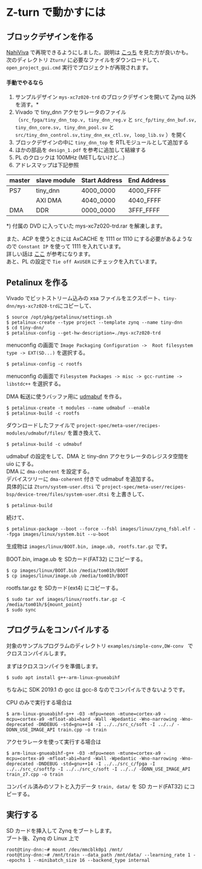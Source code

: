 # Z-turn で動かすには

## ブロックデザインを作る

[NahiViva](https://github.com/tokuden/NahiViva) で再現できるようにしました。説明は [こっち](http://nahitafu.cocolog-nifty.com/nahitafu/2019/05/post-2cfa5c.html) を見た方が良いかも。  
次のディレクトリ ```Zturn/``` に必要なファイルをダウンロードして、```open_project_gui.cmd``` 実行でプロジェクトが再現されます。

#### 手動でやるなら

1. サンプルデザイン ```mys-xc7z020-trd``` のブロックデザインを開いて Zynq 以外を消す。*
2. Vivado で tiny_dnn アクセラレータのファイル （```src_fpga/tiny_dnn_top.v, tiny_dnn_reg.v``` と ```src_fp/tiny_dnn_buf.sv, tiny_dnn_core.sv, tiny_dnn_pool.sv``` と ```src/tiny_dnn_control.sv,tiny_dnn_ex_ctl.sv, loop_lib.sv``` ）を開く
3. ブロックデザインの中に ```tiny_dnn_top``` を RTLモジュールとして追加する
4. ほかの部品を ```design_1.pdf``` を参考に追加して結線する
5. PL のクロックは 100MHz (METしないけど…)
6. アドレスマップは下記参照

| master | slave module | Start Address | End Address |
| ------ | ------------ | ------------- | ----------- |
| PS7    | tiny_dnn     | 4000_0000     | 4000_FFFF   |
|        | AXI DMA      | 4040_0000     | 4040_FFFF   |
| DMA    | DDR          | 0000_0000     | 3FFF_FFFF   |

*) 付属の DVD に入っていた mys-xc7z020-trd.rar を解凍します。

また、ACP を使うときには AxCACHE を 1111 or 1110 にする必要があるようなので ```Constant IP``` を使って 1111 を入れています。  
詳しい話は [ここ](https://qiita.com/ikwzm/items/b2ee2e2ade0806a9ec07) が参考になります。  
あと、PL の設定で ```Tie off AxUSER``` にチェックを入れています。

## Petalinux を作る

Vivado でビットストリーム込みの xsa ファイルをエクスポート、```tiny-dnn/mys-xc7z020-trd```にコピーして、

```
$ source /opt/pkg/petalinux/settings.sh
$ petalinux-create --type project --template zynq --name tiny-dnn
$ cd tiny-dnn/
$ petalinux-config --get-hw-description=./mys-xc7z020-trd
```

menuconfig の画面で ```Image Packaging Configuration ->  Root filesystem type -> EXT(SD...)``` を選択する。

```
$ petalinux-config -c rootfs
```

menuconfig の画面で ```Filesystem Packages -> misc -> gcc-runtime -> libstdc++``` を選択する。

DMA 転送に使うバッファ用に [udmabuf](https://github.com/ikwzm/udmabuf/blob/master/Readme.ja.md) を作る。

```
$ petalinux-create -t modules --name udmabuf --enable
$ petalinux-build -c rootfs
```

ダウンロードしたファイルで ```project-spec/meta-user/recipes-modules/udmabuf/files/``` を置き換えて、

```
$ petalinux-build -c udmabuf
```

udmabuf の設定をして、DMA と tiny-dnn アクセラレータのレジスタ空間を uio にする。  
DMA に ```dma-coherent``` を設定する。  
デバイスツリーに ```dma-coherent``` 付きで udmabuf を追加する。  
具体的には ```Zturn/system-user.dtsi``` で ```project-spec/meta-user/recipes-bsp/device-tree/files/system-user.dtsi``` を上書きして、

```
$ petalinux-build
```

続けて、

```
$ petalinux-package --boot --force --fsbl images/linux/zynq_fsbl.elf --fpga images/linux/system.bit --u-boot
```

生成物は ```images/linux/BOOT.bin, image.ub, rootfs.tar.gz``` です。

BOOT.bin,  image.ub を SDカード(FAT32) にコピーする。

```
$ cp images/linux/BOOT.bin /media/tom01h/BOOT
$ cp images/linux/image.ub /media/tom01h/BOOT
```

rootfs.tar.gz を SDカード(ext4) にコピーする。

```
$ sudo tar xvf images/linux/rootfs.tar.gz -C /media/tom01h/${mount_point}
$ sudo sync
```

## プログラムをコンパイルする

対象のサンプルプログラムのディレクトリ ```examples/simple-conv,DW-conv ``` でクロスコンパイルします。

まずはクロスコンパイラを準備します。

```
$ sudo apt install g++-arm-linux-gnueabihf
```

ちなみに SDK 2019.1 の gcc は gcc-8 なのでコンパイルできないようです。

CPU のみで実行する場合は

```
$ arm-linux-gnueabihf-g++ -O3 -mfpu=neon -mtune=cortex-a9 -mcpu=cortex-a9 -mfloat-abi=hard -Wall -Wpedantic -Wno-narrowing -Wno-deprecated -DNDEBUG -std=gnu++14 -I ../../src_c/soft -I ../../ -DDNN_USE_IMAGE_API train.cpp -o train
```

アクセラレータを使って実行する場合は

```
$ arm-linux-gnueabihf-g++ -O3 -mfpu=neon -mtune=cortex-a9 -mcpu=cortex-a9 -mfloat-abi=hard -Wall -Wpedantic -Wno-narrowing -Wno-deprecated -DNDEBUG -std=gnu++14 -I ../../src_c/fpga -I ../../src_c/softfp -I ../../src_c/soft -I ../../ -DDNN_USE_IMAGE_API train_z7.cpp -o train
```

コンパイル済みのソフトと入力データ ```train, data/``` を SD カード(FAT32) にコピーする。

## 実行する

SD カードを挿入して Zynq をブートします。  
ブート後、Zynq の Linux 上で

```
root@tiny-dnn:~# mount /dev/mmcblk0p1 /mnt/
root@tiny-dnn:~# /mnt/train --data_path /mnt/data/ --learning_rate 1 --epochs 1 --minibatch_size 16 --backend_type internal
```
